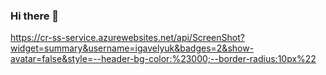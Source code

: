 ### Hi there 👋
https://cr-ss-service.azurewebsites.net/api/ScreenShot?widget=summary&username=igavelyuk&badges=2&show-avatar=false&style=--header-bg-color:%23000;--border-radius:10px%22
<!--
**igavelyuk/igavelyuk** is a ✨ _special_ ✨ repository because its `README.md` (this file) appears on your GitHub profile.

Here are some ideas to get you started:

- 🔭 I’m currently working on ...
- 🌱 I’m currently learning ...
- 👯 I’m looking to collaborate on ...
- 🤔 I’m looking for help with ...
- 💬 Ask me about ...
- 📫 How to reach me: ...
- 😄 Pronouns: ...
- ⚡ Fun fact: ...
-->
